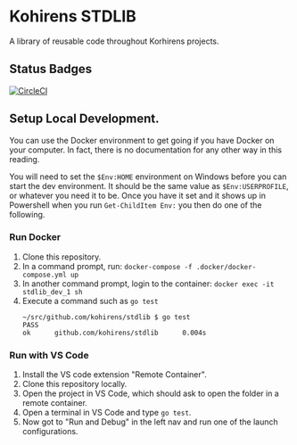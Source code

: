 # Kohirens STDLIB

A library of reusable code throughout Korhirens projects.

## Status Badges

[![CircleCI](https://dl.circleci.com/status-badge/img/gh/kohirens/stdlib/tree/main.svg?style=svg)](https://dl.circleci.com/status-badge/redirect/gh/kohirens/stdlib/tree/main)

## Setup Local Development.

You can use the Docker environment to get going if you have Docker on your
computer. In fact, there is no documentation for any other way in this reading.

You will need to set the `$Env:HOME` environment on Windows before you can start
the dev environment. It should be the same value as `$Env:USERPROFILE`, or
whatever you need it to be. Once you have it set and it shows up in Powershell
when you run `Get-ChildItem Env:` you then do one of the following.

### Run Docker

1. Clone this repository.
2. In a command prompt, run: `docker-compose -f .docker/docker-compose.yml up`
3. In another command prompt, login to the container: 
   `docker exec -it stdlib_dev_1 sh`
4. Execute a command such as `go test`
   ```output
   ~/src/github.com/kohirens/stdlib $ go test
   PASS
   ok      github.com/kohirens/stdlib      0.004s
   ```

### Run with VS Code

1. Install the VS code extension "Remote Container".
2. Clone this repository locally.
3. Open the project in VS Code, which should ask to open the folder in a
   remote container.
4. Open a terminal in VS Code and type `go test`.
5. Now got to "Run and Debug" in the left nav and run one of the launch
   configurations.

